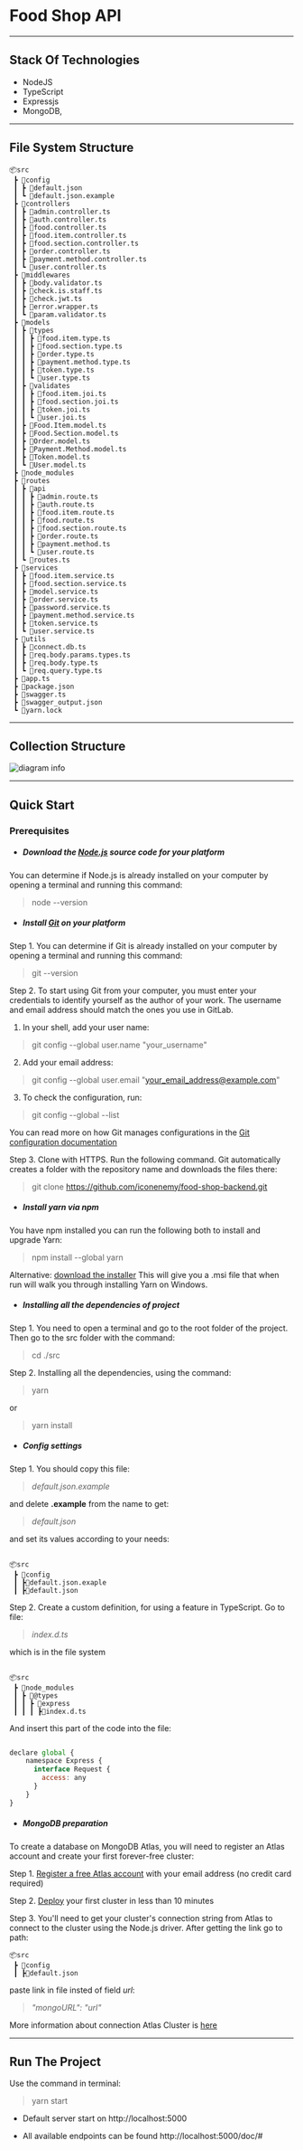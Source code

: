 # Food Shop API

---

## Stack Of Technologies

* NodeJS
* TypeScript
* Expressjs
* MongoDB, 
___

## File System Structure

```
📦src
 ┣ 📂config
 ┃ ┣ 📜default.json
 ┃ ┗ 📜default.json.example
 ┣ 📂controllers
 ┃ ┣ 📜admin.controller.ts
 ┃ ┣ 📜auth.controller.ts
 ┃ ┣ 📜food.controller.ts
 ┃ ┣ 📜food.item.controller.ts
 ┃ ┣ 📜food.section.controller.ts
 ┃ ┣ 📜order.controller.ts
 ┃ ┣ 📜payment.method.controller.ts
 ┃ ┗ 📜user.controller.ts
 ┣ 📂middlewares
 ┃ ┣ 📜body.validator.ts
 ┃ ┣ 📜check.is.staff.ts
 ┃ ┣ 📜check.jwt.ts
 ┃ ┣ 📜error.wrapper.ts
 ┃ ┗ 📜param.validator.ts
 ┣ 📂models
 ┃ ┣ 📂types
 ┃ ┃ ┣ 📜food.item.type.ts
 ┃ ┃ ┣ 📜food.section.type.ts
 ┃ ┃ ┣ 📜order.type.ts
 ┃ ┃ ┣ 📜payment.method.type.ts
 ┃ ┃ ┣ 📜token.type.ts
 ┃ ┃ ┗ 📜user.type.ts
 ┃ ┣ 📂validates
 ┃ ┃ ┣ 📜food.item.joi.ts
 ┃ ┃ ┣ 📜food.section.joi.ts
 ┃ ┃ ┣ 📜token.joi.ts
 ┃ ┃ ┗ 📜user.joi.ts
 ┃ ┣ 📜Food.Item.model.ts
 ┃ ┣ 📜Food.Section.model.ts
 ┃ ┣ 📜Order.model.ts
 ┃ ┣ 📜Payment.Method.model.ts
 ┃ ┣ 📜Token.model.ts
 ┃ ┗ 📜User.model.ts
 ┣ 📂node_modules
 ┣ 📂routes
 ┃ ┣ 📂api
 ┃ ┃ ┣ 📜admin.route.ts
 ┃ ┃ ┣ 📜auth.route.ts
 ┃ ┃ ┣ 📜food.item.route.ts
 ┃ ┃ ┣ 📜food.route.ts
 ┃ ┃ ┣ 📜food.section.route.ts
 ┃ ┃ ┣ 📜order.route.ts
 ┃ ┃ ┣ 📜payment.method.ts
 ┃ ┃ ┗ 📜user.route.ts
 ┃ ┗ 📜routes.ts
 ┣ 📂services
 ┃ ┣ 📜food.item.service.ts
 ┃ ┣ 📜food.section.service.ts
 ┃ ┣ 📜model.service.ts
 ┃ ┣ 📜order.service.ts
 ┃ ┣ 📜password.service.ts
 ┃ ┣ 📜payment.method.service.ts
 ┃ ┣ 📜token.service.ts
 ┃ ┗ 📜user.service.ts
 ┣ 📂utils
 ┃ ┣ 📜connect.db.ts
 ┃ ┣ 📜req.body.params.types.ts
 ┃ ┣ 📜req.body.type.ts
 ┃ ┗ 📜req.query.type.ts
 ┣ 📜app.ts
 ┣ 📜package.json
 ┣ 📜swagger.ts
 ┣ 📜swagger_output.json
 ┗ 📜yarn.lock
 ```
 ___

 ## Collection Structure

![diagram info](diagram.jpg)
 ___

## Quick Start

### Prerequisites

* ##### Download the [Node.js](https://nodejs.org/en/download/current/) source code for your platform

You can determine if Node.js is already installed on your computer by opening a terminal and running this command:

> node --version

* ##### Install [Git](https://github.com/) on your platform

Step 1. You can determine if Git is already installed on your computer by opening a terminal and running this command:

> git --version

Step 2. To start using Git from your computer, you must enter your credentials to identify yourself as the author of your work. The username and email address should match the ones you use in GitLab.

1. In your shell, add your user name:

> git config --global user.name "your_username"


2. Add your email address:

> git config --global user.email "your_email_address@example.com"

3. To check the configuration, run:

> git config --global --list

You can read more on how Git manages configurations in the [Git configuration documentation](https://git-scm.com/book/en/v2/Customizing-Git-Git-Configuration)


Step 3. Clone with HTTPS. Run the following command. Git automatically creates a folder with the repository name and downloads the files there:

> git clone https://github.com/iconenemy/food-shop-backend.git

* ##### Install yarn via npm

You have npm installed you can run the following both to install and upgrade Yarn:

> npm install --global yarn

Alternative: [download the installer](https://classic.yarnpkg.com/lang/en/docs/install/#windows-stable) This will give you a .msi file that when run will walk you through installing Yarn on Windows.

* ##### Installing all the dependencies of project

Step 1. You need to open a terminal and go to the root folder of the project. Then go to the src folder with the command:

> cd ./src

Step 2. Installing all the dependencies, using the command:

> yarn

or

> yarn install

* #####  Сonfig settings

Step 1. You should copy this file:

> _default.json.example_ 

and delete **.example** from the name to get:

> _default.json_

and set its values according to your needs:

```

📦src
 ┣ 📂config
 ┃ ┣📜default.json.exaple
 ┃ ┣📜default.json
 ```

Step 2. Create a custom definition, for using a feature in TypeScript. Go to file:

> _index.d.ts_

which is in the file system

```

📦src
 ┣ 📂node_modules
 ┃ ┣ 📂@types
 ┃ ┃ ┣ 📂express
 ┃ ┃ ┃ ┣📜index.d.ts 
 ```

And insert this part of the code into the file:

```javascript

declare global {
    namespace Express {
      interface Request {
        access: any
      }
    }
} 
```

* ##### MongoDB preparation

To create a database on MongoDB Atlas, you will need to register an Atlas account and create your first forever-free cluster:

Step 1. [Register a free Atlas account](https://account.mongodb.com/account/register) with your email address (no credit card required)

Step 2. [Deploy](https://www.mongodb.com/basics/create-database) your first cluster in less than 10 minutes


Step 3. You'll need to get your cluster's connection string from Atlas to connect to the cluster using the Node.js driver. Аfter getting the link go to path: 

```
📦src
 ┣ 📂config
 ┃ ┣📜default.json
 ```

paste link in file insted of field _url_:

> _"mongoURL": "url"_

More information about connection Atlas Cluster is [here](https://www.mongodb.com/docs/atlas/tutorial/connect-to-your-cluster/)
___

## Run The Project

Use the command in terminal:

> yarn start 

* Default server start on http://localhost:5000

* All available endpoints can be found http://localhost:5000/doc/#

